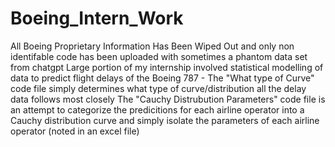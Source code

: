 # Boeing_Intern_Work
All Boeing Proprietary Information Has Been Wiped Out and only non identifable code has been uploaded with sometimes a phantom data set from chatgpt
Large portion of my internship involved statistical modelling of data to predict flight delays of the Boeing 787 - 
The "What type of Curve" code file simply determines what type of curve/distribution all the delay data follows most closely 
The "Cauchy Distrubution Parameters" code file is an attempt to categorize the predicitions for each airline operator into a Cauchy distribution curve and simply isolate the parameters of each airline operator (noted in an excel file)
